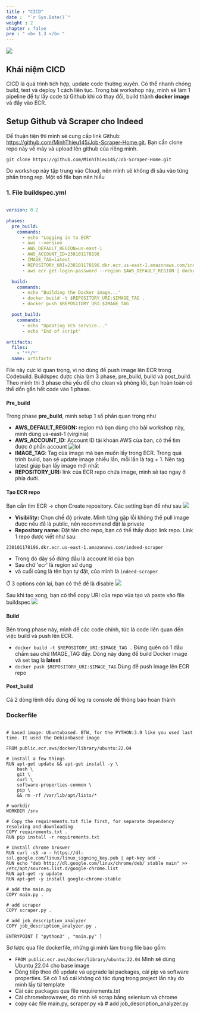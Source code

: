 ```yaml
---
title : "CICD"
date :  "`r Sys.Date()`" 
weight : 2
chapter : false
pre : " <b> 1.3 </b> "
---
```

![](/images/2023-07-09-08-35-11.png)

## Khái niệm CICD
CICD là quá trình tích hợp, update code thường xuyên. Có thể nhanh chóng build, test và deploy 1 cách liên tục. Trong bài workshop này, mình sẽ làm 1 pipeline để tự lấy code từ Github khi có thay đổi, build thành **docker image** và đẩy vào ECR.

## Setup Github và Scraper cho Indeed
Để thuận tiện thì mình sẽ cung cấp link Github: https://github.com/MinhThieu145/Job-Scraper-Home.git. Bạn cần clone repo này về máy và upload lên github của riêng mình.

```
git clone https://github.com/MinhThieu145/Job-Scraper-Home.git
```

Do workshop này tập trung vào Cloud, nên mình sẽ không đi sâu vào từng phần trong rep. Một số file bạn nên hiểu

### 1. File buildspec.yml


```yaml

version: 0.2

phases:
  pre_build:
    commands:
      - echo "Logging in to ECR"
      - aws --version
      - AWS_DEFAULT_REGION=us-east-1
      - AWS_ACCOUNT_ID=238101178196
      - IMAGE_TAG=latest
      - REPOSITORY_URI=238101178196.dkr.ecr.us-east-1.amazonaws.com/indeed-scraper
      - aws ecr get-login-password --region $AWS_DEFAULT_REGION | docker login --username AWS --password-stdin $AWS_ACCOUNT_ID.dkr.ecr.$AWS_DEFAULT_REGION.amazonaws.com

  build:
    commands:
      - echo "Building the Docker image..."
      - docker build -t $REPOSITORY_URI:$IMAGE_TAG .
      - docker push $REPOSITORY_URI:$IMAGE_TAG

  post_build:
    commands:
      - echo "Updating ECS service..."
      - echo "End of script"

artifacts:
  files:
    - '**/*'
  name: artifacts

```

File này cực kì quan trọng, vì nó dùng để push image lên ECR trong Codebuild. Buildspec được chia làm 3 phase, pre_build, build và post_build. Theo mình thì 3 phase chủ yếu để cho clean và phòng lỗi, bạn hoàn toàn có thể dồn gần hết code vào 1 phase.

#### Pre_build
Trong phase **pre_build**, mình setup 1 số phần quan trọng như 

- **AWS_DEFAULT_REGION:** region mà bạn dùng cho bài workshop này, mình dùng us-east-1 (virginia)
- **AWS_ACCOUNT_ID:** Account ID tài khoản AWS của ban, có thể tìm được ở phần account
![lol](/images/2023-07-09-09-52-36.png)
- **IMAGE_TAG**: Tag của image mà bạn muốn lấy trong ECR. Trong quá trình build, bạn sẽ update image nhiều lần, mỗi lần là tag + 1. Nên tag latest giúp bạn lấy image mới nhất
- **REPOSITORY_URI:** link của ECR repo chứa image, mình sẽ tạo ngay ở phía dưới.

#### Tạo ECR repo 
Bạn cần tìm ECR -> chọn Create repository. Các setting bạn để như sau
![](/images/2023-07-09-09-56-40.png)

- **Visibility:** Chọn chế độ private. Mình từng gặp lỗi không thể pull image được nếu để là public, nên recommend đặt là private
- **Repository name:** Đặt tên cho repo, bạn có thể thấy được link repo. Link 1 repo được viết như sau:
```
238101178196.dkr.ecr.us-east-1.amazonaws.com/indeed-scraper
```
- Trong đó dãy số đứng đầu là account Id của bạn
- Sau chữ 'ecr' là region sử dụng
- và cuối cùng là tên bạn tự đặt, của mình là `indeed-scraper`

Ở 3 options còn lại, bạn có thể để là disable
![](/images/2023-07-09-10-07-01.png)

Sau khi tạo xong, bạn có thể copy URI của repo vừa tạo và paste vào file buildspec
![](/images/2023-07-09-10-14-49.png)

#### Build
Bên trong phase này, mình để các code chính, tức là code liên quan đến việc build và push lên ECR.
- `docker build -t $REPOSITORY_URI:$IMAGE_TAG .` Đừng quên có 1 dấu chấm sau chữ IMAGE_TAG đấy. Dòng này dùng để build Docker image và set tag là **latest**
- `docker push $REPOSITORY_URI:$IMAGE_TAG` Dùng để push image lên ECR repo

#### Post_build
Cả 2 dòng lệnh đều dùng để log ra console để thông báo hoàn thành

### Dockerfile
```docker

# based image: Ubuntubased. BTW, for the PYTHON:3.9 like you used last time. It used the Debianbased image

FROM public.ecr.aws/docker/library/ubuntu:22.04

# install a few things
RUN apt-get update && apt-get install -y \
    bash \
    git \
    curl \
    software-properties-common \
    pip \
    && rm -rf /var/lib/apt/lists/*

# workdir
WORKDIR /srv

# Copy the requirements.txt file first, for separate dependency resolving and downloading
COPY requirements.txt .
RUN pip install -r requirements.txt

# Install chrome broswer
RUN curl -sS -o - https://dl-ssl.google.com/linux/linux_signing_key.pub | apt-key add -
RUN echo "deb http://dl.google.com/linux/chrome/deb/ stable main" >> /etc/apt/sources.list.d/google-chrome.list
RUN apt-get -y update
RUN apt-get -y install google-chrome-stable

# add the main.py
COPY main.py .

# add scraper
COPY scraper.py .

# add job_description_analyzer
COPY job_description_analyzer.py .

ENTRYPOINT [ "python3" , "main.py" ]

```
Sơ lược qua file dockerfile, những gì mình làm trong file bao gồm:
 - `FROM public.ecr.aws/docker/library/ubuntu:22.04` Mình sẽ dùng Ubuntu 22.04 cho base image 
 - Dòng tiếp theo để update và upgrade lại packages, cài pip và software properties. Sẽ có 1 số cái không có tác dụng trong project lần này do mình lấy từ template
 - Cài các packages qua file requirements.txt
 - Cài chromebrowswer, do mình sẽ scrap bằng selenium và chrome
 - copy các file main.py, scraper.py và # add job_description_analyzer.py




